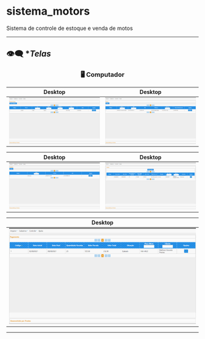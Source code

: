 # sistema_motors
Sistema de controle de estoque e venda de motos

-------------------------------------

## :eye_speech_bubble: **Telas*

<div align="center">

### :desktop_computer: Computador

|Desktop|Desktop|
|:---:|:---:|
|<kbd><img src="/img-final/1.png" width="600px" alt="Tablet"/></kbd>|<kbd><img src="/img-final/2.png" width="600px" alt="Tablet"/></kbd>

|Desktop|Desktop|
|:---:|:---:|
|<kbd><img src="/img-final/3.png" width="600px" alt="Tablet"/></kbd>|<kbd><img src="/img-final/4.png" width="600px" alt="Tablet"/></kbd>

|Desktop|
|:---:|
|<kbd><img src="/img-final/5.png" width="600px" alt="Tablet"/></kbd>

-----------------------------------

</div>
